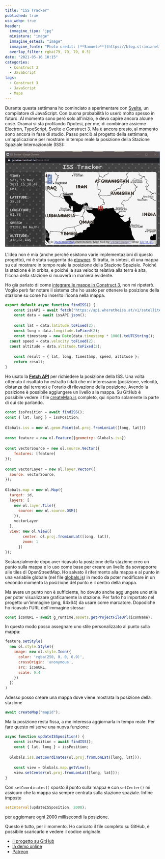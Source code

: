 ```yaml
---
title: "ISS Tracker"
published: true
usa_webp: true
header:
  immagine_tipo: "jpg"
  miniatura: "image"
  immagine_estesa: "image"
  immagine_fonte: "Photo credit: [**Samuele**](https://blog.stranianelli.com/)"
  overlay_filter: rgba(79, 79, 79, 0.5)
date: "2021-05-16 10:15"
categories:
  - Construct 3
  - JavaScript
tags:
  - Construct 3
  - JavaScript
  - Maps
---
```


Durante questa settimana ho cominciato a sperimentare con [Svelte](https://svelte.dev/), un compilatore di JavaScript. Con buona probabilità lo userò molto spesso in futuro. Al momento sono però solo all'inizio, e devo capire ancora alcune cose. Oramai si sta profilando l'ipotesi, per me, di combinare assieme Electron, TypeScript, Svelte e Construct 3. Ma è ancora presto, al momento sono ancora in fase di studio. Passo perciò al progetto della settimana, un'applicazione per mostrare in tempo reale la posizione della Stazione Spaziale Internazionale (ISS):

![animation](animation.gif)

L'idea non è mia (anche perché esistono varie implementazioni di questo progetto), mi è stata suggerita da [etowner](https://etowner.itch.io/). Si tratta, in sintesi, di una mappa su cui mostrare in tempo reale la posizione della Stazione Spaziale. Poiché la stazione è in orbita, e poiché la sua velocità relativa alla terra è alta, l'icona della stazione si muoverà in maniera evidente.

Ho già parlato di come [integrare le mappe in Construct 3](https://www.patreon.com/posts/maps-in-3-49027372), non mi ripeterò. Voglio però far notare il sistema che ho usato per ottenere la posizione della stazione su come ho inserito l'icona nella mappa.

```js
export default async function findISS() {
	const issAPI = await fetch("https://api.wheretheiss.at/v1/satellites/25544");
	const data = await issAPI.json();
	
	const lat = data.latitude.toFixed(2);
	const long = data.longitude.toFixed(2);
	const timestamp = new Date(data.timestamp * 1000).toUTCString();
  const speed = data.velocity.toFixed(2);
  const altitude = data.altitude.toFixed(2);
	
	const result = { lat, long, timestamp, speed, altitude };
	return result;
}
```

Ho usato la [**Fetch API**](https://developer.mozilla.org/en-US/docs/Web/API/Fetch_API/Using_Fetch) per richiedere la posizione della ISS. Una volta ottenuto il risultato ho estratto i dati che mi interessano (posizione, velocità, distanza dal terreno) e l'orario di rilevazione della posizione. Avendo la posizione è possibile aggiungere un livello alla mappa. Su GitHub è possibile vedere il file [createMap.js](https://github.com/el3um4s/construct-demo/blob/master/mini-template/006-iss-tracker/source/files/scripts/createmap.js) completo, qui riporto solamente la parte di cui sto parlando.

```js
const issPosition = await findISS();
const { lat, long } = issPosition;
		
Globals.iss = new ol.geom.Point(ol.proj.fromLonLat([long, lat]))
	
const feature = new ol.Feature({geometry: Globals.iss})

const vectorSource = new ol.source.Vector({
	features: [feature]
});

const vectorLayer = new ol.layer.Vector({
  source: vectorSource,
});

Globals.map = new ol.Map({
  target: id,
  layers: [
    new ol.layer.Tile({	
      source: new ol.source.OSM()
    }),
    vectorLayer
  ],
  view: new ol.View({
        center: ol.proj.fromLonLat([long, lat]),
        zoom: 1
      })
});
```

Sostanzialmente dopo aver ricavato la posizione della stazione creo un punto sulla mappa e lo uso come base per creare un livello da sovrapporre alle tiles di OpenStreetMap. Ho salvato il riferimento alla mappa e al punto in una variabile globale (nel file [globals.js](https://github.com/el3um4s/construct-demo/blob/master/mini-template/006-iss-tracker/source/files/scripts/globals.js)) in modo da poter modificare in un secondo momento la posizione del punto e il centro della mappa.

Ma avere un punto non è sufficiente, ho dovuto anche aggiungere uno stile per poter visualizzare graficamente la stazione. Per farlo ho importato nel progetto un'immagine (png, 64x64) da usare come marcatore. Dopodiché ho ricavato l'URL dell'immagine stessa:

```js
const iconURL = await g_runtime.assets.getProjectFileUrl(iconName);
```

In questo modo posso assegnare uno stile personalizzato al punto sulla mappa:

```js
feature.setStyle(
  new ol.style.Style({
    image: new ol.style.Icon({
      color: 'rgba(250, 0, 0, 0.9)',
      crossOrigin: 'anonymous',
      src: iconURL,
      scale: 0.4
    })
  })
)
```

Adesso posso creare una mappa dove viene mostrata la posizione della stazione

```js
await createMap("mapid");
```

Ma la posizione resta fissa, a me interessa aggiornarla in tempo reale. Per fare questo mi serve una nuova funzione:

```js
async function updateISSposition() {
	const issPosition = await findISS();
	const { lat, long } = issPosition;
	
  Globals.iss.setCoordinates(ol.proj.fromLonLat([long, lat]));

	const view = Globals.map.getView();
	view.setCenter(ol.proj.fromLonLat([long, lat]));
}
```

Con `setCoordinates()` sposto il punto sulla mappa e con `setCenter()` mi assicuro che la mappa sia sempre centrata sulla stazione spaziale. Infine imposto 

```js
setInterval(updateISSposition, 2000);
```

per aggiornare ogni 2000 millisecondi la posizione.

Questo è tutto, per il momento. Ho caricato il file completo su GitHub, è possibile scaricarlo e vedere il codice originale.

- [il progetto su GitHub](https://github.com/el3um4s/construct-demo)
- [la demo online](https://c3demo.stranianelli.com/mini-template/006-iss-tracker/demo/)
- [Patreon](https://www.patreon.com/el3um4s)